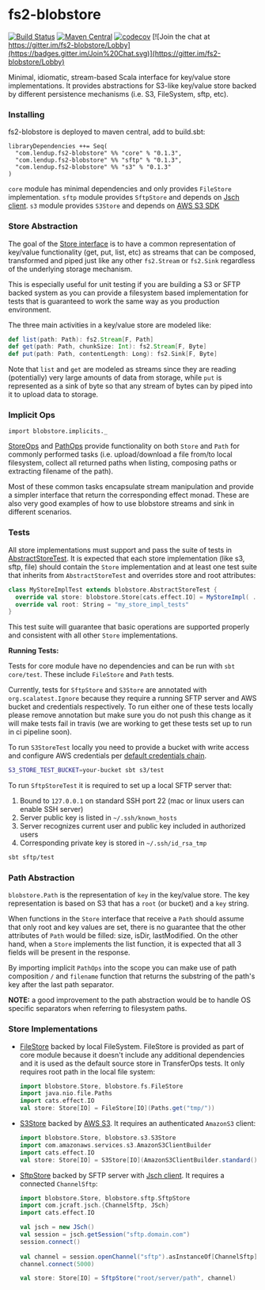 # fs2-blobstore

[![Build Status](https://travis-ci.org/lendup/fs2-blobstore.svg?branch=master)](https://travis-ci.org/lendup/fs2-blobstore)
[![Maven Central](https://maven-badges.herokuapp.com/maven-central/com.lendup.fs2-blobstore/core_2.12/badge.svg)](http://search.maven.org/#search%7Cga%7C1%7Cg%3A%22com.lendup.fs2-blobstore%22)
[![codecov](https://codecov.io/gh/lendup/fs2-blobstore/branch/master/graph/badge.svg)](https://codecov.io/gh/lendup/fs2-blobstore)
[![Join the chat at https://gitter.im/fs2-blobstore/Lobby](https://badges.gitter.im/Join%20Chat.svg)](https://gitter.im/fs2-blobstore/Lobby)


Minimal, idiomatic, stream-based Scala interface for key/value store implementations.
It provides abstractions for S3-like key/value store backed by different persistence 
mechanisms (i.e. S3, FileSystem, sftp, etc).

### Installing

fs2-blobstore is deployed to maven central, add to build.sbt:

```sbtshell
libraryDependencies ++= Seq(
  "com.lendup.fs2-blobstore" %% "core" % "0.1.3",
  "com.lendup.fs2-blobstore" %% "sftp" % "0.1.3",
  "com.lendup.fs2-blobstore" %% "s3" % "0.1.3"
)
```

`core` module has minimal dependencies and only provides `FileStore` implementation.
`sftp` module provides `SftpStore` and depends on [Jsch client](http://www.jcraft.com/jsch/). 
`s3` module provides `S3Store` and depends on [AWS S3 SDK](https://docs.aws.amazon.com/sdk-for-java/v1/developer-guide/examples-s3.html)


### Store Abstraction

The goal of the [Store interface](core/src/main/scala/blobstore/Store.scala) is to 
have a common representation of key/value functionality (get, put, list, etc) as 
streams that can be composed, transformed and piped just like any other `fs2.Stream` 
or `fs2.Sink` regardless of the underlying storage mechanism.

This is especially useful for unit testing if you are building a S3 or SFTP backed 
system as you can provide a filesystem based implementation for tests that is 
guaranteed to work the same way as you production environment.

The three main activities in a key/value store are modeled like:

 ```scala
 def list(path: Path): fs2.Stream[F, Path]
 def get(path: Path, chunkSize: Int): fs2.Stream[F, Byte]
 def put(path: Path, contentLength: Long): fs2.Sink[F, Byte]  
 ```  

Note that `list` and `get` are modeled as streams since they are reading 
(potentially) very large amounts of data from storage, while `put` is 
represented as a sink of byte so that any stream of bytes can by piped 
into it to upload data to storage.

### Implicit Ops

`import blobstore.implicits._`

[StoreOps](core/src/main/scala/blobstore/StoreOps.scala) and 
[PathOps](core/src/main/scala/blobstore/Path.scala) provide functionality on 
both `Store` and `Path` for commonly performed tasks (i.e. upload/download a 
file from/to local filesystem, collect all returned paths when listing, composing 
paths or extracting filename of the path).

Most of these common tasks encapsulate stream manipulation and provide a simpler 
interface that return the corresponding effect monad.  These are also very good 
examples of how to use blobstore streams and sink in different scenarios.

### Tests

All store implementations must support and pass the suite of tests in 
[AbstractStoreTest](core/src/test/scala/blobstore/AbstractStoreTest.scala). 
It is expected that each store implementation (like s3, sftp, file) should 
contain the `Store` implementation and at least one test suite that inherits 
from `AbstractStoreTest` and overrides store and root attributes:

```scala
class MyStoreImplTest extends blobstore.AbstractStoreTest {
  override val store: blobstore.Store[cats.effect.IO] = MyStoreImpl( ... )
  override val root: String = "my_store_impl_tests"
}
```  

This test suite will guarantee that basic operations are supported properly and 
consistent with all other `Store` implementations.

**Running Tests:**

Tests for core module have no dependencies and can be run with `sbt core/test`.
These include `FileStore` and `Path` tests.

Currently, tests for `SftpStore` and `S3Store` are annotated with `org.scalatest.Ignore`
because they require a running SFTP server and AWS bucket and credentials respectively.
To run either one of these tests locally please remove annotation but make sure you do
not push this change as it will make tests fail in travis (we are working to get these
tests set up to run in ci pipeline soon).

To run `S3StoreTest` locally you need to provide a bucket with write access and configure
AWS credentials per [default credentials chain](https://docs.aws.amazon.com/sdk-for-java/v1/developer-guide/credentials.html).

```bash
S3_STORE_TEST_BUCKET=your-bucket sbt s3/test
```

To run `SftpStoreTest` it is required to set up a local SFTP server that:

1. Bound to `127.0.0.1` on standard SSH port 22 (mac or linux users can enable SSH server)
1. Server public key is listed in `~/.ssh/known_hosts`
1. Server recognizes current user and public key included in authorized users
1. Corresponding private key is stored in `~/.ssh/id_rsa_tmp`

```bash
sbt sftp/test
```


### Path Abstraction

`blobstore.Path` is the representation of `key` in the key/value store. The key 
representation is based on S3 that has a `root` (or bucket) and a `key` string.

When functions in the `Store` interface that receive a `Path` should assume that only
root and key values are set, there is no guarantee that the other attributes of `Path`
would be filled: size, isDir, lastModified. On the other hand, when a `Store` implements
the list function, it is expected that all 3 fields will be present in the response.

By importing implicit `PathOps` into the scope you can make use of path composition `/`
and `filename` function that returns the substring of the path's key after the last path
separator.

**NOTE:** a good improvement to the path abstraction would be to handle OS specific 
separators when referring to filesystem paths.

### Store Implementations

   * [FileStore](fs/src/main/scala/blobstore/fs/FileStore.scala) backed by local
   FileSystem. FileStore is provided as part of core module because it doesn't
   include any additional dependencies and it is used as the default source store
   in TransferOps tests. It only requires root path in the local file system:
     ```scala
     import blobstore.Store, blobstore.fs.FileStore 
     import java.nio.file.Paths
     import cats.effect.IO 
     val store: Store[IO] = FileStore[IO](Paths.get("tmp/"))
     ```
   * [S3Store](s3/src/main/scala/blobstore/s3/S3Store.scala) backed by 
   [AWS S3](https://docs.aws.amazon.com/sdk-for-java/v1/developer-guide/examples-s3.html). 
   It requires an authenticated `AmazonS3` client:
     ```scala
     import blobstore.Store, blobstore.s3.S3Store
     import com.amazonaws.services.s3.AmazonS3ClientBuilder
     import cats.effect.IO
     val store: Store[IO] = S3Store[IO](AmazonS3ClientBuilder.standard().build())
     ```
   * [SftpStore](sftp/src/main/scala/blobstore/sftp/SftpStore.scala) backed by 
   SFTP server with [Jsch client](http://www.jcraft.com/jsch/). It requires a 
   connected `ChannelSftp`:
     ```scala
     import blobstore.Store, blobstore.sftp.SftpStore
     import com.jcraft.jsch.{ChannelSftp, JSch}
     import cats.effect.IO

     val jsch = new JSch()
     val session = jsch.getSession("sftp.domain.com")
     session.connect()
 
     val channel = session.openChannel("sftp").asInstanceOf[ChannelSftp]
     channel.connect(5000)

     val store: Store[IO] = SftpStore("root/server/path", channel)
     ``` 

